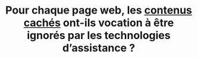 ---
title: Pour chaque page web, les [contenus cachés](#contenu-cache) ont-ils vocation à être ignorés par les technologies d’assistance ?
---